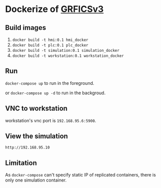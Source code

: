 
# Dockerize of [GRFICSv3](https://github.com/mrideout/GRFICSv3)

## Build images
1. `docker build -t hmi:0.1 hmi_docker`
2. `docker build -t plc:0.1 plc_docker`
3. `docker build -t simulation:0.1 simulation_docker`
4. `docker build -t workstation:0.1 workstation_docker`

## Run
`docker-compose up` to run in the foreground. 

or `docker-compose up -d` to run in the backgroud.

## VNC to workstation
workstation's vnc port is `192.168.95.6:5900`.

## View the simulation
`http://192.168.95.10`


## Limitation
As `docker-compose` can't specify static IP of replicated containers, there is only one simulation container.